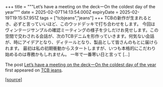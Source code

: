+++
title = """Let’s have a meeting on the deckーOn the coldest day of the year"""
date = 2025-02-07T14:13:54.000Z
expiryDate = 2025-02-19T19:15:57.951Z
tags = ["tcbjeans","jeans"]
+++
TCBの新作が生まれるとき、必ずと言っていいほど、このウッドデッキで打ち合わせをします。 今回はヴィンテージサンプルの確認ミーティングの様子を少しだけお見せします。この空間で交わされる会話が、次のTCBデニムを形作っていきます。何気ない会話が、時にアイデアとなり、ディテールとなり、製品として皆さんのもとに届けられます。 最初は私の初期衝動からスタートしますが、いつも本格的にこだわり始めるのは専務かもしれません。 一年で一番寒い日と言って \[…\]

The post [Let’s have a meeting on the deckーOn the coldest day of the year](http://tcbjeans.com/2025/02/07/51107) first appeared on [TCB jeans](http://tcbjeans.com).

[[source]](http://tcbjeans.com/2025/02/07/51107)
